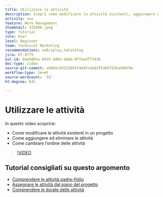 ```yaml
---
title: Utilizzare le attività
description: Scopri come modificare le attività esistenti, aggiungere ed eliminare attività e modificare l’ordine delle attività in un progetto in Workfront.
activity: use
feature: Work Management
thumbnail: 335088.jpeg
type: Tutorial
role: User
level: Beginner
team: Technical Marketing
recommendations: noDisplay,noCatalog
jira: KT-8775
exl-id: 8ae9d05a-0435-4db5-a66d-8ffeadf7741b
doc-type: video
source-git-commit: a9d85c93225055f4e8fcda93fb366f83ba960f0e
workflow-type: tm+mt
source-wordcount: '72'
ht-degree: 63%

---
```


# Utilizzare le attività

In questo video scoprirai:

* Come modificare le attività esistenti in un progetto
* Come aggiungere ed eliminare le attività
* Come cambiare l’ordine delle attività

>[!VIDEO](https://video.tv.adobe.com/v/335088/?quality=12&learn=on)

## Tutorial consigliati su questo argomento

* [Comprendere le attività padre-figlio](https://experienceleague.adobe.com/en/docs/workfront-learn/tutorials-workfront/manage-work/tasks/understand-parent-child-tasks)
* [Assegnare le attività dal piano del progetto](https://experienceleague.adobe.com/en/docs/workfront-learn/tutorials-workfront/manage-work/tasks/assign-tasks-from-the-project-plan)
* [Comprendere le durate delle attività](https://experienceleague.adobe.com/en/docs/workfront-learn/tutorials-workfront/manage-work/tasks/understand-task-durations)

